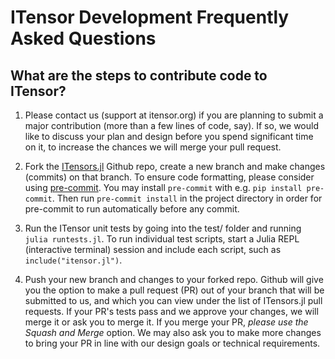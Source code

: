 # ITensor Development Frequently Asked Questions

## What are the steps to contribute code to ITensor?

1. Please contact us (support at itensor.org) if you are
   planning to submit a major
   contribution (more than a few lines of code, say).
   If so, we would like to discuss your plan and design
   before you spend significant time on it, to increase
   the chances we will merge your pull request.

2. Fork the [ITensors.jl](https://github.com/ITensor/ITensors.jl) Github repo,
   create a new branch and make changes (commits) on that branch. To ensure
   code formatting, please consider using [pre-commit](https://pre-commit.com/).
   You may install `pre-commit` with e.g. `pip install pre-commit`. Then run
   `pre-commit install` in the project directory  in order for pre-commit to run
   automatically before any commit.

3. Run the ITensor unit tests by going into the test/ folder and running
   `julia runtests.jl`. To run individual test scripts, start a Julia
   REPL (interactive terminal) session and include each script, such as
   `include("itensor.jl")`.

3. Push your new branch and changes to your forked repo.
   Github will give you the option to make a
   pull request (PR) out of your branch that will be submitted to us, and which
   you can view under the list of ITensors.jl pull requests.
   If your PR's tests pass and we approve your changes, we will merge it or
   ask you to merge it. If you merge your PR, _please use the Squash and Merge_ option.
   We may also ask you to make more changes to bring your PR in line with our
   design goals or technical requirements.


